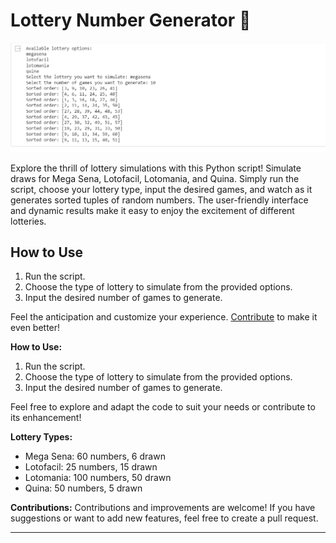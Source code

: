 # Lottery Number Generator 🎰

![Preview](https://github.com/vramosbraga/BR_Lottery_Simulator/blob/main/lottery_sim.PNG)

Explore the thrill of lottery simulations with this Python script! Simulate draws for Mega Sena, Lotofacil, Lotomania, and Quina. Simply run the script, choose your lottery type, input the desired games, and watch as it generates sorted tuples of random numbers. The user-friendly interface and dynamic results make it easy to enjoy the excitement of different lotteries.

## How to Use
1. Run the script.
2. Choose the type of lottery to simulate from the provided options.
3. Input the desired number of games to generate.

Feel the anticipation and customize your experience. [Contribute](link_to_contribution_guide) to make it even better!


**How to Use:**
1. Run the script.
2. Choose the type of lottery to simulate from the provided options.
3. Input the desired number of games to generate.

Feel free to explore and adapt the code to suit your needs or contribute to its enhancement!

**Lottery Types:**
- Mega Sena: 60 numbers, 6 drawn
- Lotofacil: 25 numbers, 15 drawn
- Lotomania: 100 numbers, 50 drawn
- Quina: 50 numbers, 5 drawn

**Contributions:**
Contributions and improvements are welcome! If you have suggestions or want to add new features, feel free to create a pull request.

---
